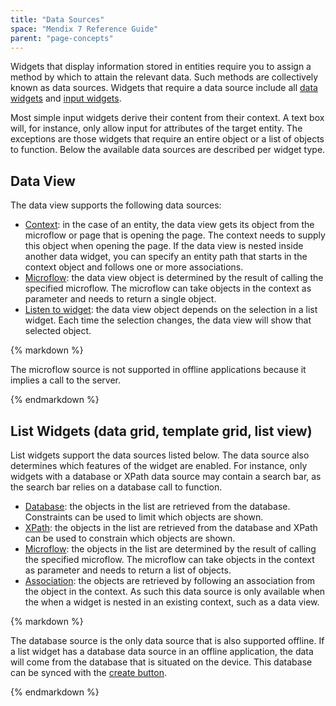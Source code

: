 ```yaml
---
title: "Data Sources"
space: "Mendix 7 Reference Guide"
parent: "page-concepts"
---
```



Widgets that display information stored in entities require you to assign a method by which to attain the relevant data. Such methods are collectively known as data sources. Widgets that require a data source include all [data widgets](data-widgets) and [input widgets](input-widgets).

Most simple input widgets derive their content from their context. A text box will, for instance, only allow input for attributes of the target entity. The exceptions are those widgets that require an entire object or a list of objects to function. Below the available data sources are described per widget type.

## Data View

The data view supports the following data sources:

*   [Context](entity-path-source): in the case of an entity, the data view gets its object from the microflow or page that is opening the page. The context needs to supply this object when opening the page. If the data view is nested inside another data widget, you can specify an entity path that starts in the context object and follows one or more associations.
*   [Microflow](microflow-source): the data view object is determined by the result of calling the specified microflow. The microflow can take objects in the context as parameter and needs to return a single object.
*   [Listen to widget](listen-to-grid-source): the data view object depends on the selection in a list widget. Each time the selection changes, the data view will show that selected object.

<div class="alert alert-info">{% markdown %}

The microflow source is not supported in offline applications because it implies a call to the server.

{% endmarkdown %}</div>

## List Widgets (data grid, template grid, list view)

List widgets support the data sources listed below. The data source also determines which features of the widget are enabled. For instance, only widgets with a database or XPath data source may contain a search bar, as the search bar relies on a database call to function.

*   [Database](database-source): the objects in the list are retrieved from the database. Constraints can be used to limit which objects are shown. 
*   [XPath](xpath-source): the objects in the list are retrieved from the database and XPath can be used to constrain which objects are shown.
*   [Microflow](microflow-source): the objects in the list are determined by the result of calling the specified microflow. The microflow can take objects in the context as parameter and needs to return a list of objects.
*   [Association](association-source): the objects are retrieved by following an association from the object in the context. As such this data source is only available when the when a widget is nested in an existing context, such as a data view. 

<div class="alert alert-info">{% markdown %}

The database source is the only data source that is also supported offline. If a list widget has a database data source in an offline application, the data will come from the database that is situated on the device. This database can be synced with the [create button](new-button).

{% endmarkdown %}</div>
